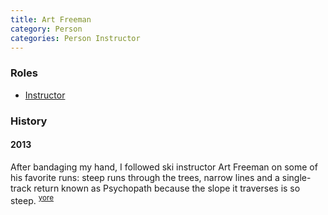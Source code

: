 ```yaml
---
title: Art Freeman
category: Person
categories: Person Instructor
---
```


### Roles

- [Instructor](Instructor)

### History

#### 2013

After bandaging my hand, I followed ski instructor Art Freeman on some of his favorite runs: steep runs through the trees, narrow lines and a single-track return known as Psychopath because the slope it traverses is so steep. <sup>[yore][]</sup>


[yore]: https://www.theolympian.com/outdoors/article25316305.html
